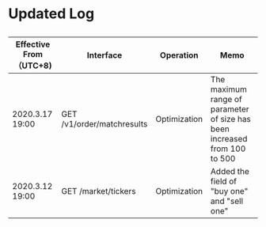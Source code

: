 # Updated Log

## 


Effective From（UTC+8) | Interface | Operation | Memo
--------- | ------------- | ------------- | -------------
2020.3.17 19:00 | GET /v1/order/matchresults | Optimization | The maximum range of parameter of size has been increased from 100 to 500
2020.3.12 19:00 | GET /market/tickers | Optimization | Added the field of "buy one" and "sell one"


